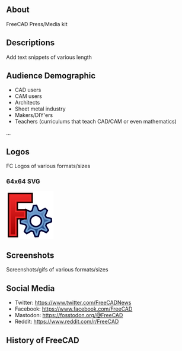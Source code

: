 ## About

FreeCAD Press/Media kit

## Descriptions

Add text snippets of various length

## Audience Demographic 

-   CAD users
-   CAM users
-   Architects
-   Sheet metal industry
-   Makers/DIY\'ers
-   Teachers (curriculums that teach CAD/CAM or even mathematics)

\...

## Logos

FC Logos of various formats/sizes

### 64x64 SVG 

![](images/Freecad.svg )

## Screenshots

Screenshots/gifs of various formats/sizes

## Social Media 

-   Twitter: <https://www.twitter.com/FreeCADNews>
-   Facebook: <https://www.facebook.com/FreeCAD>
-   Mastodon: <https://fosstodon.org/@FreeCAD>
-   Reddit: <https://www.reddit.com/r/FreeCAD>

## History of FreeCAD 
